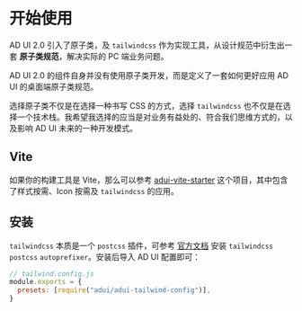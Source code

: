 # 开始使用

AD UI 2.0 引入了原子类，及 `tailwindcss` 作为实现工具，从设计规范中衍生出一套 **原子类规范**，解决实际的 PC 端业务问题。

AD UI 2.0 的组件自身并没有使用原子类开发，而是定义了一套如何更好应用 AD UI 的桌面端原子类规范。

选择原子类不仅是在选择一种书写 CSS 的方式，选择 `tailwindcss` 也不仅是在选择一个技术栈。我希望我选择的应当是对业务有益处的、符合我们思维方式的，以及影响 AD UI 未来的一种开发模式。

## Vite

如果你的构建工具是 Vite，那么可以参考 [adui-vite-starter](https://github.com/wxad/adui-vite-starter) 这个项目，其中包含了样式按需、Icon 按需及 `tailwindcss` 的应用。

## 安装

`tailwindcss` 本质是一个 `postcss` 插件，可参考 [官方文档](https://tailwindcss.com/docs/installation) 安装 `tailwindcss` `postcss` `autoprefixer`。安装后导入 AD UI 配置即可：

```javascript
// tailwind.config.js
module.exports = {
  presets: [require("adui/adui-tailwind-config")],
}
```
